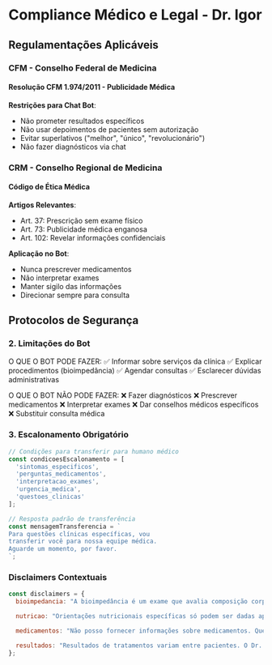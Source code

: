 # Compliance Médico e Legal - Dr. Igor

## Regulamentações Aplicáveis

### CFM - Conselho Federal de Medicina

#### Resolução CFM 1.974/2011 - Publicidade Médica
**Restrições para Chat Bot**:
- Não prometer resultados específicos
- Não usar depoimentos de pacientes sem autorização
- Evitar superlativos ("melhor", "único", "revolucionário")
- Não fazer diagnósticos via chat

### CRM - Conselho Regional de Medicina

#### Código de Ética Médica
**Artigos Relevantes**:
- Art. 37: Prescrição sem exame físico
- Art. 73: Publicidade médica enganosa
- Art. 102: Revelar informações confidenciais

**Aplicação no Bot**:
- Nunca prescrever medicamentos
- Não interpretar exames
- Manter sigilo das informações
- Direcionar sempre para consulta

## Protocolos de Segurança

### 2. Limitações do Bot

O QUE O BOT PODE FAZER:
✅ Informar sobre serviços da clínica
✅ Explicar procedimentos (bioimpedância)
✅ Agendar consultas
✅ Esclarecer dúvidas administrativas

O QUE O BOT NÃO PODE FAZER:
❌ Fazer diagnósticos
❌ Prescrever medicamentos
❌ Interpretar exames
❌ Dar conselhos médicos específicos
❌ Substituir consulta médica

### 3. Escalonamento Obrigatório
```javascript
// Condições para transferir para humano médico
const condicoesEscalonamento = [
  'sintomas_especificos',
  'perguntas_medicamentos',
  'interpretacao_exames',
  'urgencia_medica',
  'questoes_clinicas'
];

// Resposta padrão de transferência
const mensagemTransferencia = `
Para questões clínicas específicas, vou
transferir você para nossa equipe médica.
Aguarde um momento, por favor.
`;
```

### Disclaimers Contextuais
```javascript
const disclaimers = {
  bioimpedancia: "A bioimpedância é um exame que avalia composição corporal. Resultados e interpretações só podem ser fornecidos pelo médico durante a consulta.",

  nutricao: "Orientações nutricionais específicas só podem ser dadas após avaliação médica completa. Cada paciente tem necessidades individuais.",

  medicamentos: "Não posso fornecer informações sobre medicamentos. Questões sobre prescrições devem ser discutidas diretamente com o Dr. Igor.",

  resultados: "Resultados de tratamentos variam entre pacientes. O Dr. Igor poderá esclarecer expectativas realistas durante a consulta."
};
```
